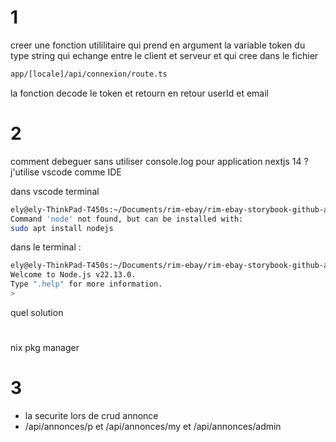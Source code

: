 # 1
creer une fonction utililitaire qui prend en argument la variable token du type string qui echange entre le client et serveur et qui cree dans le fichier
```sh
app/[locale]/api/connexion/route.ts
```
la fonction decode le token et retourn en retour userId et email

# 2
 comment debeguer sans utiliser console.log pour application nextjs 14 ? j'utilise vscode comme IDE


dans vscode terminal

```bash
ely@ely-ThinkPad-T450s:~/Documents/rim-ebay/rim-ebay-storybook-github-action$ node
Command 'node' not found, but can be installed with:
sudo apt install nodejs
```

dans le terminal :

```bash
ely@ely-ThinkPad-T450s:~/Documents/rim-ebay/rim-ebay-storybook-github-action$ node
Welcome to Node.js v22.13.0.
Type ".help" for more information.
> 

```
quel solution

#
nix pkg manager 

# 3
- la securite lors de crud annonce
- /api/annonces/p et /api/annonces/my et /api/annonces/admin
